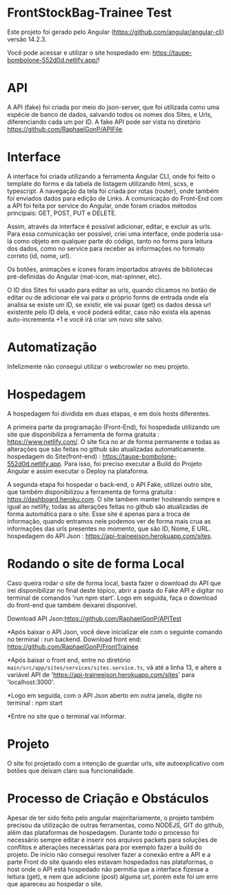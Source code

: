 # FrontStockBag-Trainee Test

Este projeto foi gerado pelo Angular (https://github.com/angular/angular-cli) versão 14.2.3.

Você pode acessar e utilizar o site hospedado em: https://taupe-bombolone-552d0d.netlify.app/!

# API

A API (fake) foi criada por meio do json-server, que foi utilizada como uma espécie de banco de dados, salvando todos os nomes dos Sites, e Urls, diferenciando cada um por ID. A fake API pode ser vista no diretório https://github.com/RaphaelGonP/APIFile.

# Interface

A interface foi criada utilizando a ferramenta Angular CLI, onde foi feito o template do forms e da tabela de listagem utilizando html, scss, e typescript. A navegação da tela foi criada por rotas (router), onde também foi enviados dados para edição de Links. A comunicação do Front-End com a API foi feita por service do Angular, onde foram criados métodos principais: GET, POST, PUT e DELETE.

Assim, através da interface é possível adicionar, editar, e excluir as urls. Para essa comunicação ser possível, criei uma interface, onde poderia usa-lá como objeto em qualquer parte do código, tanto no forms para leitura dos dados, como no service para receber as informações no formato correto (id, nome, url).

Os botões, animações e ícones foram importados através de bibliotecas pré-definidas do Angular (mat-icon, mat-spinner, etc).

O ID dos Sites foi usado para editar as urls, quando clicamos no botão de editar ou de adicionar ele vai para o próprio forms de entrada onde ela analisa se existe um ID, se existir, ele vai puxar (get) os dados dessa url existente pelo ID dela, e você poderá editar, caso não exista ela apenas auto-incrementa +1 e você irá criar um novo site salvo.

# Automatização

Infelizmente não consegui utilizar o webcrowler no meu projeto.

# Hospedagem

A hospedagem foi dividida em duas etapas, e em dois hosts diferentes. 

A primeira parte da programação (Front-End), foi hospedada utilizando um site que disponibiliza a ferramenta de forma gratuita : https://www.netlify.com/. O site fica no ar de forma permanente e todas as alterações que são feitas no github são atualizadas automaticamente.
hospedagem do Site(front-end) : https://taupe-bombolone-552d0d.netlify.app.
Para isso, foi preciso executar a Build do Projeto Angular e assim executar o Deploy na plataforma.

A segunda etapa foi hospedar o back-end, o API Fake, utilizei outro site, que também disponibilizou a ferramenta de forma gratuita : https://dashboard.heroku.com. O site tambem manter hosteando sempre e igual ao netlify, todas as alterações feitas no github são atualizadas de forma automática para o site. Esse site é apenas para a troca de informação, quando entramos nele podemos ver de forma mais crua as informações das urls presentes no momento, que são ID, Nome, E URL.
hospedagem do API Json : https://api-traineejson.herokuapp.com/sites.

# Rodando o site de forma Local

Caso queira rodar o site de forma local, basta fazer o download do API que irei disponibilizar no final deste tópico, abrir a pasta do Fake API e digitar no terminal de comandos 'run npm start'. Logo em seguida, faça o download do front-end que também deixarei disponível.

Download API Json:https://github.com/RaphaelGonP/APITest

*Após baixar o API Json, você deve inicializar ele com o seguinte comando no terminal : run backend.
Download front end: https://github.com/RaphaelGonP/FrontTrainee

*Após baixar o front end, entre no diretório `main/src/app/sites/services/sites.service.ts`, vá até a linha 13, e altere a variável API de 'https://api-traineejson.herokuapp.com/sites' para 'localhost:3000'.

*Logo em seguida, com o API Json aberto em outra janela, digite no terminal : npm start

*Entre no site que o terminal vai informar.

# Projeto

O site foi projetado com a intenção de guardar urls, site autoexplicativo com botões que deixam claro sua funcionalidade.

# Processo de Criação e Obstáculos

Apesar de ter sido feito pelo angular majoritariamente, o projeto também precisou da utilização de outras ferramentas, como NODEJS, GIT do github, além das plataformas de hospedagem. Durante todo o processo foi necessário sempre editar e inserir nos arquivos packets para soluções de conflitos e alterações necessárias para por exemplo fazer a build do projeto.
De início não consegui resolver fazer a conexão entre a API e a parte Front do site quando eles estavam hospedados nas plataformas, o host onde o API está hospedado não permitia que a interface fizesse a leitura (get), e nem que adicione (post) alguma url, porém este foi um erro que apareceu ao hospedar o site.

